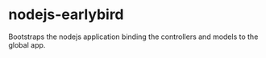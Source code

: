 nodejs-earlybird
================

Bootstraps the nodejs application binding the controllers and models to the global app.